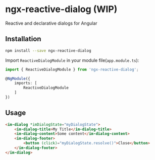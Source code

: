 # ngx-reactive-dialog (WIP)

Reactive and declarative dialogs for Angular

## Installation

```bash
npm install --save ngx-reactive-dialog
```

Import `ReactiveDialogModule` in your module file(`app.module.ts`):

```ts
import { ReactiveDialogModule } from 'ngx-reactive-dialog';

@NgModule({
    imports: [
        ReactiveDialogModule
    ]
})
```

## Usage

```html
<im-dialog *imDialogState="myDialogState">
    <im-dialog-title>My Title</im-dialog-title>
    <im-dialog-content>Some content</im-dialog-content>
    <im-dialog-footer>
        <button (click)="myDialogState.resolve()">Close</button>
    </im-dialog-footer>
</im-dialog>
```